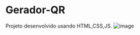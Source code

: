 # Gerador-QR
Projeto desenvolvido usando HTML,CSS,JS. 
![image](https://github.com/FabioCastilho/Gerador-QR/assets/21134162/723cafd4-ea83-4665-8bf6-ae8fdb86d454)

